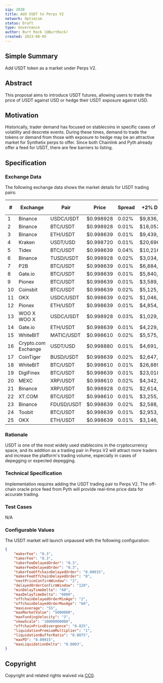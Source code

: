 ```yaml
---
sip: 2030
title: Add USDT to Perps V2
network: Optimism
status: Draft
type: Governance
author: Burt Rock (@BurtRock)
created: 2023-08-05
---
```


## Simple Summary

Add USDT token as a market under Perps V2.

## Abstract

This proposal aims to introduce USDT futures, allowing users to trade the price of USDT against USD or hedge their USDT exposure against USD.

## Motivation

Historically, trader demand has focused on stablecoins in specific cases of volatility and descrete events. During these times, demand to trade the tokens or demand from those with exposure to hedge may be an attractive market for Synthetix perps to offer. Since both Chainlink and Pyth already offer a feed for USDT, there are few barriers to listing.

## Specification

### Exchange Data

The following exchange data shows the market details for USDT trading pairs:

| #   | Exchange               | Pair         | Price    | Spread | +2% Depth   | -2% Depth   | 24h Volume     | Volume % |
|-----|------------------------|--------------|----------|--------|-------------|-------------|----------------|----------|
| 1   | Binance                | USDC/USDT    | $0.998928 | 0.02%  | $9,836,192  | $69,922,744  | $183,094,315   | 1.18%    |
| 2   | Binance                | BTC/USDT     | $0.998928 | 0.01%  | $18,052,093 | $12,368,439  | $526,710,617   | 3.40%    |
| 3   | Binance                | ETH/USDT     | $0.998639 | 0.01%  | $9,439,909  | $18,515,885  | $243,221,771   | 1.57%    |
| 4   | Kraken                 | USDT/USD     | $0.998720 | 0.01%  | $20,696,667 | $3,054,989   | $48,992,252    | 0.32%    |
| 5   | Tidex                  | BTC/USDT     | $0.998639 | 0.04%  | $10,216,763 | $9,796,456   | $43,783,137    | 0.28%    |
| 6   | Binance                | TUSD/USDT    | $0.998928 | 0.02%  | $3,034,494  | $13,552,822  | $136,287,462   | 0.88%    |
| 7   | P2B                    | BTC/USDT     | $0.998639 | 0.01%  | $6,884,215  | $5,235,843   | $133,496,042   | 0.86%    |
| 8   | Gate.io                | BTC/USDT     | $0.998639 | 0.01%  | $5,840,093  | $6,333,680   | $55,203,518    | 0.36%    |
| 9   | Pionex                 | BTC/USDT     | $0.998639 | 0.01%  | $3,589,352  | $5,756,366   | $258,971,987   | 1.67%    |
| 10  | Coinsbit               | BTC/USDT     | $0.998639 | 0.02%  | $5,125,960  | $5,007,220   | $47,619,996    | 0.31%    |
| 11  | OKX                    | USDC/USDT    | $0.998639 | 0.02%  | $1,046,743  | $9,416,925   | $5,588,158     | 0.04%    |
| 12  | Pionex                 | ETH/USDT     | $0.998639 | 0.01%  | $4,854,866  | $4,105,417   | $146,473,997   | 0.95%    |
| 13  | WOO X WOO X            | USDC/USDT    | $0.998928 | 0.03%  | $1,029,118  | $9,439,708   | $3,003,186     | 0.02%    |
| 14  | Gate.io                | ETH/USDT     | $0.998639 | 0.01%  | $4,229,620  | $5,216,106   | $32,048,672    | 0.21%    |
| 15  | WhiteBIT               | MATIC/USDT   | $0.998610 | 0.02%  | $5,575,906  | $4,045,685   | $5,594,943     | 0.04%    |
| 16  | Crypto.com Exchange    | USDT/USD     | $0.998880 | 0.01%  | $4,691,432  | $4,714,225   | $4,105,087     | 0.03%    |
| 17  | CoinTiger              | BUSD/USDT    | $0.998639 | 0.02%  | $2,647,336  | $6,335,241   | $31,901,430    | 0.21%    |
| 18  | WhiteBIT               | BTC/USDT     | $0.998610 | 0.01%  | $26,889,400 | $16,222,734  | $65,206,973    | 0.42%    |
| 19  | DigiFinex              | BTC/USDT     | $0.998639 | 0.01%  | $23,018,792 | $18,453,213  | $204,232,516   | 1.32%    |
| 20  | MEXC                   | XRP/USDT     | $0.998610 | 0.02%  | $4,342,330  | $4,132,973   | $23,018,515    | -        |
| 21  | Binance                | XRP/USDT     | $0.998928 | 0.02%  | $2,614,830  | $3,437,175   | $260,899,893   | 1.68%    |
| 22  | XT.COM                 | BTC/USDT     | $0.998610 | 0.01%  | $3,255,617  | $3,236,361   | $207,744,898   | 1.34%    |
| 23  | Binance                | FDUSD/USDT   | $0.998639 | 0.02%  | $2,588,505  | $5,734,552   | $17,695,917    | 0.11%    |
| 24  | Toobit                 | BTC/USDT     | $0.998639 | 0.01%  | $2,953,710  | $3,188,673   | $203,772,659   | 1.32%    |
| 25  | OKX                    | ETH/USDT     | $0.998639 | 0.01%  | $3,146,718  | $4,359,803   | $63,736,907    | 0.41%    |

### Rationale

USDT is one of the most widely used stablecoins in the cryptocurrency space, and its addition as a trading pair in Perps V2 will attract more traders and increase the platform's trading volume, especially in cases of depegging or expected depegging.

### Technical Specification

Implementation requires adding the USDT trading pair to Perps V2. The off-chain oracle price feed from Pyth will provide real-time price data for accurate trading.

### Test Cases

N/A

### Configurable Values

The USDT market will launch unpaused with the following configuration:

```json
{
    "makerFee": "0.3",
    "takerFee": "0.3",
    "takerFeeDelayedOrder": "0.3",
    "makerFeeDelayedOrder": "0.3",
    "takerFeeOffchainDelayedOrder": "0.00015",
    "makerFeeOffchainDelayedOrder": "0",
    "nextPriceConfirmWindow": "2",
    "delayedOrderConfirmWindow": "120",
    "minDelayTimeDelta": "60",
    "maxDelayTimeDelta": "6000",
    "offchainDelayedOrderMinAge": "2",
    "offchainDelayedOrderMaxAge": "60",
    "maxLeverage": "55",
    "maxMarketValue": "5000000",
    "maxFundingVelocity": "3",
    "skewScale": "10000000000",
    "offchainPriceDivergence": "0.025",
    "liquidationPremiumMultiplier": "1",
    "liquidationBufferRatio": "0.0075",
    "maxPD": "0.00015",
    "maxLiquidationDelta": "0.0003",
}
```

## Copyright

Copyright and related rights waived via [CC0](https://creativecommons.org/publicdomain/zero/1.0/).
